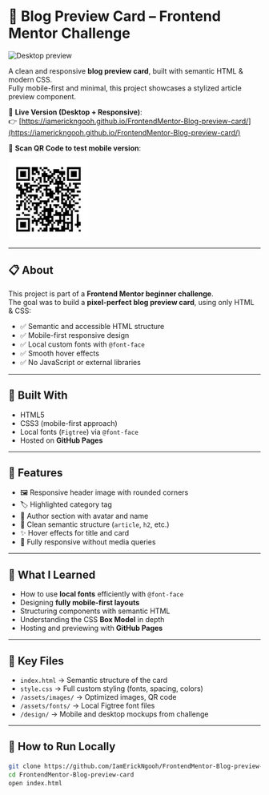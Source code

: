 # 📰 Blog Preview Card – Frontend Mentor Challenge

<img src="./design/desktop-design.jpg" alt="Desktop preview" />

A clean and responsive **blog preview card**, built with semantic HTML & modern CSS.  
Fully mobile-first and minimal, this project showcases a stylized article preview component.

🔗 **Live Version (Desktop + Responsive)**:  
👉 [https://iamerickngooh.github.io/FrontendMentor-Blog-preview-card/](https://iamerickngooh.github.io/FrontendMentor-Blog-preview-card/)

📱 **Scan QR Code to test mobile version**:

<img src="./assets/images/qr-code.png" alt="QR Code for mobile" width="160"/>

---

## 📋 About

This project is part of a **Frontend Mentor beginner challenge**.  
The goal was to build a **pixel-perfect blog preview card**, using only HTML & CSS:

- ✅ Semantic and accessible HTML structure  
- ✅ Mobile-first responsive design  
- ✅ Local custom fonts with `@font-face`  
- ✅ Smooth hover effects  
- ✅ No JavaScript or external libraries

---

## 🔧 Built With

- HTML5  
- CSS3 (mobile-first approach)  
- Local fonts (`Figtree`) via `@font-face`  
- Hosted on **GitHub Pages**

---

## 🎯 Features

- 🖼 Responsive header image with rounded corners  
- 🏷 Highlighted category tag  
- 🧑 Author section with avatar and name  
- 🧱 Clean semantic structure (`article`, `h2`, etc.)  
- ✨ Hover effects for title and card  
- 📱 Fully responsive without media queries

---

## 🧠 What I Learned

- How to use **local fonts** efficiently with `@font-face`  
- Designing **fully mobile-first layouts**  
- Structuring components with semantic HTML  
- Understanding the CSS **Box Model** in depth  
- Hosting and previewing with **GitHub Pages**

---

## 📁 Key Files

- `index.html` → Semantic structure of the card  
- `style.css` → Full custom styling (fonts, spacing, colors)  
- `/assets/images/` → Optimized images, QR code  
- `/assets/fonts/` → Local Figtree font files  
- `/design/` → Mobile and desktop mockups from challenge

---

## 🚀 How to Run Locally

```bash
git clone https://github.com/IamErickNgooh/FrontendMentor-Blog-preview-card.git
cd FrontendMentor-Blog-preview-card
open index.html